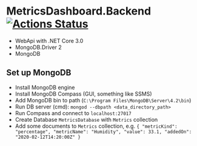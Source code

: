 # MetricsDashboard.Backend [![Actions Status](https://github.com/Carq/MetricsDashboard.Backend/workflows/.NET%20Core/badge.svg)](https://github.com/Carq/MetricsDashboard.Backend/actions)

* WebApi with .NET Core 3.0
* MongoDB.Driver 2
* MongoDB

## Set up MongoDB
* Install MongoDB engine
* Install MongoDB Compass (GUI, something like SSMS)
* Add MongoDB bin to path (`C:\Program Files\MongoDB\Server\4.2\bin`)
* Run DB server (cmd): `mongod --dbpath <data_directory_path>`
* Run Compass and connect to `localhost:27017`
* Create Database `MetricsDatabase` with `Metrics` collection
* Add some documents to `Metrics` collection, e.g. 
`{
    "metricKind": "percentage",
    "metricName": "Humidity",
    "value": 33.1,
    "addedOn": "2020-02-12T14:20:00Z"
}`